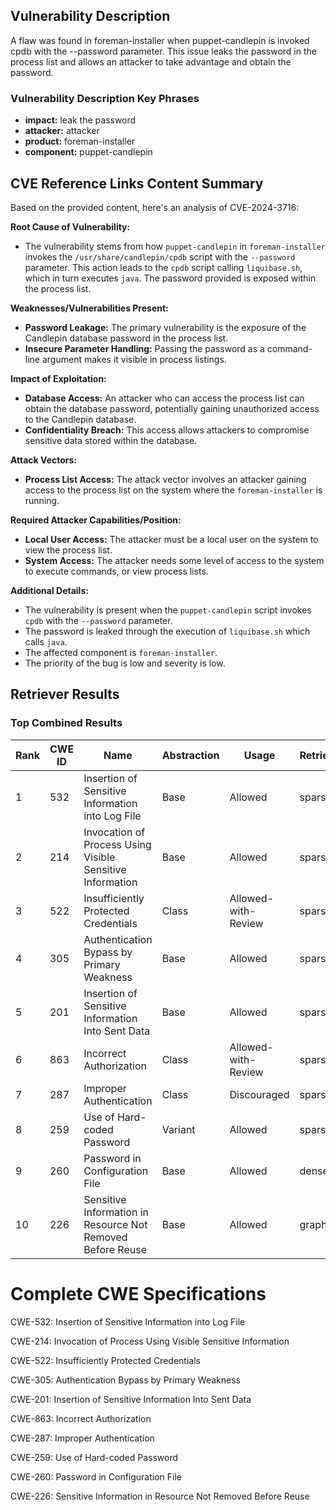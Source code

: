 ## Vulnerability Description
A flaw was found in foreman-installer when puppet-candlepin is invoked cpdb with the --password parameter. This issue leaks the password in the process list and allows an attacker to take advantage and obtain the password.

### Vulnerability Description Key Phrases
- **impact:** leak the password
- **attacker:** attacker
- **product:** foreman-installer
- **component:** puppet-candlepin

## CVE Reference Links Content Summary
Based on the provided content, here's an analysis of CVE-2024-3716:

**Root Cause of Vulnerability:**
- The vulnerability stems from how `puppet-candlepin` in `foreman-installer` invokes the `/usr/share/candlepin/cpdb` script with the `--password` parameter. This action leads to the `cpdb` script calling `liquibase.sh`, which in turn executes `java`. The password provided is exposed within the process list.

**Weaknesses/Vulnerabilities Present:**
- **Password Leakage:** The primary vulnerability is the exposure of the Candlepin database password in the process list.
- **Insecure Parameter Handling:** Passing the password as a command-line argument makes it visible in process listings.

**Impact of Exploitation:**
- **Database Access:** An attacker who can access the process list can obtain the database password, potentially gaining unauthorized access to the Candlepin database.
- **Confidentiality Breach:** This access allows attackers to compromise sensitive data stored within the database.

**Attack Vectors:**
- **Process List Access:** The attack vector involves an attacker gaining access to the process list on the system where the `foreman-installer` is running.

**Required Attacker Capabilities/Position:**
- **Local User Access:** The attacker must be a local user on the system to view the process list.
- **System Access:** The attacker needs some level of access to the system to execute commands, or view process lists.

**Additional Details:**
- The vulnerability is present when the `puppet-candlepin` script invokes `cpdb` with the `--password` parameter.
- The password is leaked through the execution of `liquibase.sh` which calls `java`.
- The affected component is `foreman-installer`.
- The priority of the bug is low and severity is low.

## Retriever Results

### Top Combined Results

| Rank | CWE ID | Name | Abstraction | Usage  | Retrievers | Individual Scores |
|------|--------|------|-------------|-------|------------|-------------------|
| 1 | 532 | Insertion of Sensitive Information into Log File | Base | Allowed | sparse | 0.082 |
| 2 | 214 | Invocation of Process Using Visible Sensitive Information | Base | Allowed | sparse | 0.080 |
| 3 | 522 | Insufficiently Protected Credentials | Class | Allowed-with-Review | sparse | 0.079 |
| 4 | 305 | Authentication Bypass by Primary Weakness | Base | Allowed | sparse | 0.078 |
| 5 | 201 | Insertion of Sensitive Information Into Sent Data | Base | Allowed | sparse | 0.078 |
| 6 | 863 | Incorrect Authorization | Class | Allowed-with-Review | sparse | 0.077 |
| 7 | 287 | Improper Authentication | Class | Discouraged | sparse | 0.076 |
| 8 | 259 | Use of Hard-coded Password | Variant | Allowed | sparse | 0.076 |
| 9 | 260 | Password in Configuration File | Base | Allowed | dense | 0.557 |
| 10 | 226 | Sensitive Information in Resource Not Removed Before Reuse | Base | Allowed | graph | 0.002 |



# Complete CWE Specifications

CWE-532: Insertion of Sensitive Information into Log File

CWE-214: Invocation of Process Using Visible Sensitive Information

CWE-522: Insufficiently Protected Credentials

CWE-305: Authentication Bypass by Primary Weakness

CWE-201: Insertion of Sensitive Information Into Sent Data

CWE-863: Incorrect Authorization

CWE-287: Improper Authentication

CWE-259: Use of Hard-coded Password

CWE-260: Password in Configuration File

CWE-226: Sensitive Information in Resource Not Removed Before Reuse